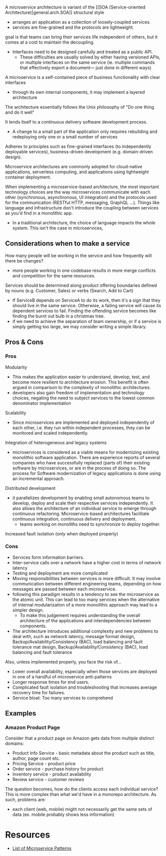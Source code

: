 
A microservice architecture is variant of the [[SOA (Service-oriented Architecture)|general.arch.SOA]] structural style
- arranges an application as a collection of loosely-coupled services.
- services are fine-grained and the protocols are lightweight.

goal is that teams can bring their services life independent of others, but it comes at a cost to maintain the decoupling.
- Interfaces need to be designed carefully and treated as a public API.
	- These difficulties are usually solved by either having versioned APIs, or multiple interfaces on the same service (ie. multiple commands that effectively export a document— just done in different ways)

A microservice is a self-contained piece of business functionality with clear interfaces
- through its own internal components, it may implement a layered architecture

The architecture essentially follows the Unix philosophy of "Do one thing and do it well"

It lends itself to a continuous delivery software development process.
- A change to a small part of the application only requires rebuilding and redeploying only one or a small number of services

Adheres to principles such as fine-grained interfaces (to independently deployable services), business-driven development (e.g. domain-driven design).

Microservice architectures are commonly adopted for cloud-native applications, serverless computing, and applications using lightweight container deployment.

When implementing a microservice-based architecture, the most important technology choices are the way microservices communicate with each other (synchronous, asynchronous, UI integration) and the protocols used for the communication (RESTful HTTP, messaging, GraphQL ...). Things like language and infrastructure don't introduce the coupling between services as you'd find in a monolithic app.
- In a traditional architecture, the choice of language impacts the whole system. This isn't the case in microservices,

## Considerations when to make a service
How many people will be working in the service and how frequently will there be changes?
- more people working in one codebase results in more merge conflicts and competition for the same resources.

Services should be determined along product offering boundaries defined by nouns (e.g. Customer, Sales) or verbs (Search, Add to Cart)
- If ServiceB depends on ServiceA to do its work, then it's a sign that they should live in the same service. Otherwise, a failing service will cause its dependent services to fail. Finding the offending service becomes like finding the burnt out bulb in a christmas tree.
- if we need to achieve the separation of team ownership, or if a service is simply getting too large, we may consider writing a simple library.


## Pros & Cons
### Pros
Modularity
- This makes the application easier to understand, develop, test, and become more resilient to architecture erosion. This benefit is often argued in comparison to the complexity of monolithic architectures.
- developers also gain freedom of implementation and technology choices, negating the need to subject services to the lowest common denominator implementation

Scalability
- Since microservices are implemented and deployed independently of each other, i.e. they run within independent processes, they can be monitored and scaled independently.

Integration of heterogeneous and legacy systems
- microservices is considered as a viable means for modernizing existing monolithic software application. There are experience reports of several companies who have successfully replaced (parts of) their existing software by microservices, or are in the process of doing so. The process for Software modernization of legacy applications is done using an incremental approach.

Distributed development
- it parallelizes development by enabling small autonomous teams to develop, deploy and scale their respective services independently. It also allows the architecture of an individual service to emerge through continuous refactoring. Microservice-based architectures facilitate continuous integration, continuous delivery and deployment.
	- teams working on monoliths need to synchronize to deploy together.

Increased fault isolation (only when deployed properly)

### Cons
- Services form information barriers.
- Inter-service calls over a network have a higher cost in terms of network latency
- Testing and deployment are more complicated
- Moving responsibilities between services is more difficult. It may involve communication between different engineering teams, depending on how messages are passed between each microservice.
- following this paradigm results in a tendency to see the microservice as the atomic unit. This can lead to too many services when the alternative of internal modularization of a more monolithic approach may lead to a simpler design.
	- To make this judgement requires understanding the overall architecture of the applications and interdependencies between components.
- The architecture introduces additional complexity and new problems to deal with, such as network latency, message format design, Backup/Availability/Consistency (BAC), load balancing and fault tolerance
mat design, Backup/Availability/Consistency (BAC), load balancing and fault tolerance

Also, unless implemented properly, you face the risk of...
- Lower overall availability, especially when those services are deployed in one of a handful of microservice anti-patterns
- Longer response times for end users.
- Complicated fault isolation and troubleshooting that increases average recovery time for failures.
- Service bloat: Too many services to comprehend

## Examples
### Amazon Product Page
Consider that a product page on Amazon gets data from multiple distinct domains:
- Product Info Service - basic metadata about the product such as title, author, page count etc.
- Pricing Service - product price
- Order service - purchase history for product
- Inventory service - product availability
- Review service - customer reviews 

The question becomes, how do the clients access each individual service? This is more complex than what we'd have in a monorepo architecture. As such, problems are:
- each client (web, mobile) might not necessarily get the same sets of data (ex. mobile probably shows less information)

# Resources
- [List of Microservice Patterns](https://microservices.io/patterns/index.html)
